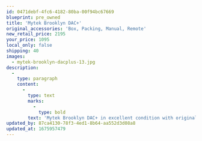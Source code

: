 ```yaml
---
id: 0471debf-4fc6-4182-80ba-00f94bc67669
blueprint: pre_owned
title: 'Mytek Brooklyn DAC+'
original_accessories: 'Box, Packing, Manual, Remote'
new_retail_price: 2195
your_price: 1095
local_only: false
shipping: 40
images:
  - mytek-brooklyn-dacplus-13.jpg
description:
  -
    type: paragraph
    content:
      -
        type: text
        marks:
          -
            type: bold
        text: 'Mytek Brooklyn DAC+ in excellent condition with original box, packing and accessories. Unit sold as new for $2,195.00'
updated_by: 87ca4130-78f3-4ed1-8b64-aa552d3d08a8
updated_at: 1675957479
---
```

